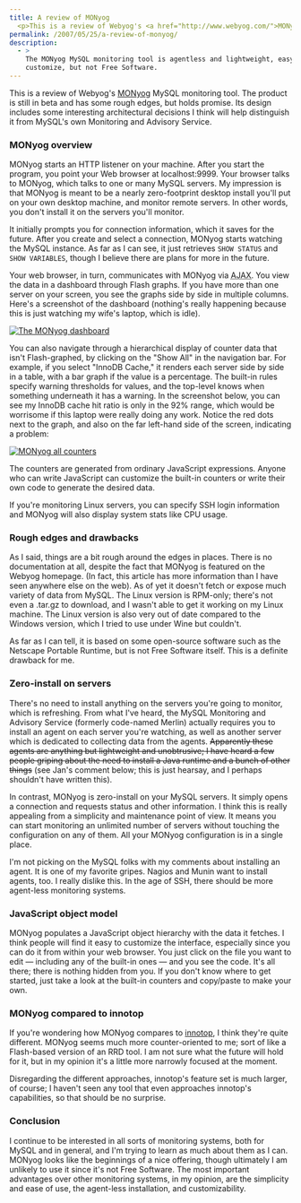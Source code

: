 ```yaml
---
title: A review of MONyog
  <p>This is a review of Webyog's <a href="http://www.webyog.com/">MONyog</a> MySQL monitoring tool.  The product is still in beta and has some rough edges, but holds promise.  Its design includes some interesting architectural decisions I think will help distinguish it from MySQL's own Monitoring and Advisory Service.</p>
permalink: /2007/05/25/a-review-of-monyog/
description:
  - >
    The MONyog MySQL monitoring tool is agentless and lightweight, easy to use and
    customize, but not Free Software.
---
```

<p>This is a review of Webyog's <a href="http://www.webyog.com/">MONyog</a> MySQL monitoring tool.  The product is still in beta and has some rough edges, but holds promise.  Its design includes some interesting architectural decisions I think will help distinguish it from MySQL's own Monitoring and Advisory Service.</p>

<h3>MONyog overview</h3>

<p>MONyog starts an HTTP listener on your machine.  After you start the program, you point your Web browser at localhost:9999.  Your browser talks to MONyog, which talks to one or many MySQL servers.  My impression is that MONyog is meant to be a nearly zero-footprint desktop install you'll put on your own desktop machine, and monitor remote servers.  In other words, you don't install it on the servers you'll monitor.</p>

<p>It initially prompts you for connection information, which it saves for the future.  After you create and select a connection, MONyog starts watching the MySQL instance.  As far as I can see, it just retrieves <code>SHOW STATUS</code> and <code>SHOW VARIABLES</code>, though I believe there are plans for more in the future.</p>

<p>Your web browser, in turn, communicates with MONyog via <abbr title="Asynchronous JavaScript And XML">AJAX</abbr>.  You view the data in a dashboard through Flash graphs.  If you have more than one server on your screen, you see the graphs side by side in multiple columns.  Here's a screenshot of the dashboard (nothing's really happening because this is just watching my wife's laptop, which is idle).</p>

<p><a href='http://www.xaprb.com/blog/wp-content/uploads/2007/05/monyog-dashboard.png' title='The MONyog dashboard'><img src='http://www.xaprb.com/blog/wp-content/uploads/2007/05/monyog-dashboard.thumbnail.png' alt='The MONyog dashboard' /></a></p>

<p>You can also navigate through a hierarchical display of counter data that isn't Flash-graphed, by clicking on the "Show All" in the navigation bar.  For example, if you select "InnoDB Cache," it renders each server side by side in a table, with a bar graph if the value is a percentage.  The built-in rules specify warning thresholds for values, and the top-level knows when something underneath it has a warning.  In the screenshot below, you can see my InnoDB cache hit ratio is only in the 92% range, which would be worrisome if this laptop were really doing any work.  Notice the red dots next to the graph, and also on the far left-hand side of the screen, indicating a problem:</p>

<p><a href='http://www.xaprb.com/blog/wp-content/uploads/2007/05/monyog-all.png' title='MONyog all counters'><img src='http://www.xaprb.com/blog/wp-content/uploads/2007/05/monyog-all.thumbnail.png' alt='MONyog all counters' /></a></p>

<p>The counters are generated from ordinary JavaScript expressions.  Anyone who can write JavaScript can customize the built-in counters or write their own code to generate the desired data.</p>

<p>If you're monitoring Linux servers, you can specify SSH login information and MONyog will also display system stats like CPU usage.</p>

<h3>Rough edges and drawbacks</h3>

<p>As I said, things are a bit rough around the edges in places.  There is no documentation at all, despite the fact that MONyog is featured on the Webyog homepage.  (In fact, this article has more information than I have seen anywhere else on the web).  As of yet it doesn't fetch or expose much variety of data from MySQL.  The Linux version is RPM-only; there's not even a .tar.gz to download, and I wasn't able to get it working on my Linux machine.  The Linux version is also very out of date compared to the Windows version, which I tried to use under Wine but couldn't.</p>

<p>As far as I can tell, it is based on some open-source software such as the Netscape Portable Runtime, but is not Free Software itself.  This is a definite drawback for me.</p>

<h3>Zero-install on servers</h3>

<p>There's no need to install anything on the servers you're going to monitor, which is refreshing.  From what I've heard, the MySQL Monitoring and Advisory Service (formerly code-named Merlin) actually requires you to install an agent on each server you're watching, as well as another server which is dedicated to collecting data from the agents.  <del datetime="2007-05-25T19:40:41+00:00"> Apparently these agents are anything but lightweight and unobtrusive; I have heard a few people griping about the need to install a Java runtime and a bunch of other things</del> (see Jan's comment below; this is just hearsay, and I perhaps shouldn't have written this).</p>

<p>In contrast, MONyog is zero-install on your MySQL servers.  It simply opens a connection and requests status and other information.  I think this is really appealing from a simplicity and maintenance point of view.  It means you can start monitoring an unlimited number of servers without touching the configuration on any of them.  All your MONyog configuration is in a single place.</p>

<p>I'm not picking on the MySQL folks with my comments about installing an agent.  It is one of my favorite gripes.  Nagios and Munin want to install agents, too.  I really dislike this.  In the age of SSH, there should be more agent-less monitoring systems.</p>

<h3>JavaScript object model</h3>

<p>MONyog populates a JavaScript object hierarchy with the data it fetches.  I think people will find it easy to customize the interface, especially since you can do it from within your web browser.  You just click on the file you want to edit &#8212; including any of the built-in ones &#8212; and you see the code.  It's all there; there is nothing hidden from you.  If you don't know where to get started, just take a look at the built-in counters and copy/paste to make your own.</p>

<h3>MONyog compared to innotop</h3>

<p>If you're wondering how MONyog compares to <a href="http://code.google.com/p/innotop">innotop</a>, I think they're quite different.  MONyog seems much more counter-oriented to me; sort of like a Flash-based version of an RRD tool.  I am not sure what the future will hold for it, but in my opinion it's a little more narrowly focused at the moment.</p>

<p>Disregarding the different approaches, innotop's feature set is much larger, of course; I haven't seen any tool that even approaches innotop's capabilities, so that should be no surprise.</p>

<h3>Conclusion</h3>

<p>I continue to be interested in all sorts of monitoring systems, both for MySQL and in general, and I'm trying to learn as much about them as I can.  MONyog looks like the beginnings of a nice offering, though ultimately I am unlikely to use it since it's not Free Software.  The most important advantages over other monitoring systems, in my opinion, are the simplicity and ease of use, the agent-less installation, and customizability.</p>
